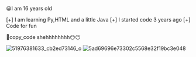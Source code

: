 😀I am 16 years old

[+] I am learning Py,HTML and a little Java
[+] I started code 3 years ago
[+] Code for fun

🐶copy_code shehhhhhhhh😶😶

![51976381633_cb2ed73146_o](https://user-images.githubusercontent.com/98450746/161363431-b32d961f-dcbe-4b81-bed1-cefa964eab8a.jpg) ![5ad69696e73302c5568e32f19bc3e048](https://user-images.githubusercontent.com/98450746/161363484-a114084e-5d18-4a86-be2c-73498db1ca28.gif)
